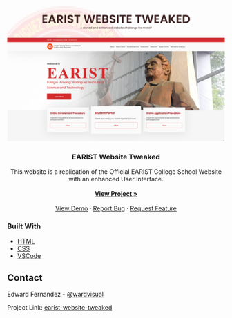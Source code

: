 <div id="top"></div>

<!-- PROJECT LOGO -->
<br />
<div align="center">
  <a href="https://github.com/wardvisual/earist-website-tweaked">
    <img src="./assets/content/details-banner.png" alt="banner">
  </a>

  <h3 align="center">EARIST Website Tweaked</h3>

  <p align="center">
This website is a replication of the Official EARIST College School Website with an enhanced User Interface.
    <br />
    <br />
    <a href="https://github.com/wardvisual/earist-website-tweaked"><strong>View Project »</strong></a>
    <br />    
    <br />
    <a href="https://github.com/wardvisual/earist-website-tweaked">View Demo</a>
    ·
    <a href="https://github.com/wardvisual/earist-website-tweaked/issues">Report Bug</a>
    ·
    <a href="https://github.com/wardvisual/earist-website-tweaked/issues">Request Feature</a>
  </p>
</div>

### Built With

- [HTML]()
- [CSS]()
- [VSCode]()

<!-- CONTACT -->

## Contact

Edward Fernandez - [@wardvisual](https://twitter.com/wardvisual)

Project Link: [earist-website-tweaked](https://github.com/wardvisual/earist-website-tweaked)
